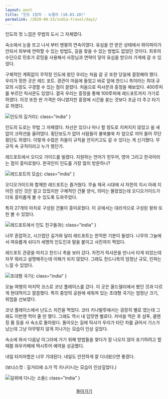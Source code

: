 ```yaml
---
layout: post
title: "인도 1일차 - 뉴델리 (18.03.10)"
permalink: /2020-08-23/india-travel/day1/
---
```

인도의 첫 느낌은 무법의 도시 그 자체였다.

숙소에서 눈을 뜨고 나서 부터 멘붕의 연속이였다. 유심을 안 받은 상태에서 와이파이가 안되서 외부에 연락할 수 있는 방법도, 길을 찾을 수 있는 방법도 없었던 것이다. 최후의 수단으로 민호가 로밍을 사용해서 사장님과 연락이 닿아 유심을 받으러 가게에 갈 수 있었다.

구체적인 계획없이 무작정 인도에 왔던 우리는 처음 갈 곳 또한 당일에 결정해야 했다. 우리가 정한 곳은 레드 포트. 경관이 마음에 들었고 바로 앞에 찬드니 촉이라는 최대 규모의 시장도 구경할 수 있는 점이 끌렸다. 처음으로 릭샤꾼과 흥정을 해보았다. 400루피를 부르던 릭샤꾼도 있었다. 결국 우리는 흥정을 통해 100루피에 레드포트까지 가기로 하였다. 이것 또한 싼 가격은 아니였지만 흥정에 시간을 쏟는 것보다 조금 더 주고 타기로 하였다.

![인도의 길거리](https://www.notion.so/image/https%3A%2F%2Fs3-us-west-2.amazonaws.com%2Fsecure.notion-static.com%2F3b66a4c9-9630-4af6-aa51-cadef597b108%2FP20180310_170524654_E1224227-D0F4-4ACB-8617-5CB679BF333A_(1).jpg?table=block&id=824db5c7-648f-48b8-b221-8af1f2e8fcef&width=1150&userId=&cache=v2){: class="india" }

인도의 도로는 무법 그 자체였다. 차선은 있으나 마나 할 정도로 지켜지지 않았고 쉴 새 없이 크락션을 울려댔다. 횡단보도가 없어 사람들이 불쑥불쑥 차 앞으로 끼어 들어 무단횡단도 하였다. 이렇게 수많은 차들이 규칙을 안지키고도 갈 수 있다는 게 신기했다. 무규칙 속 규칙이라고 누가 했던가.

레드포트에서 오디오 가이드를 빌렸다. 지원하는 언어가 힌두어, 영어 그리고 한국어라는 점이 흥미로웠다. 한국인이 인도를 가장 많이 방문하나?

![레드포트의 모습](https://www.notion.so/image/https%3A%2F%2Fs3-us-west-2.amazonaws.com%2Fsecure.notion-static.com%2F9eed5b7a-87a7-48aa-b304-02a57a406e19%2FP20180310_175403386_C6D680FE-0FDA-4599-A359-406CEB6E69CB.jpg?table=block&id=6972768f-3b55-4af0-8933-6191ff1afd4c&width=1150&userId=&cache=v2){: class="india" }

오디오가이드와 함께한 레드포트는 즐거웠다. 무술 제국 시대에 샤 자한의 지시 아래 지어진 성인 것은 알고 있었지만 구체적인 건물 양식, 의미는 몰랐었는데 오디오가이드가 더욱 흥미롭게 볼 수 있도록 도와주었다.

특히 27개의 아치로 구성된 건물이 흥미로웠다. 이 곳에서는 대리석으로 구성된 왕좌 또한 볼 수 있었다.

![레드포트에서 인도 친구들과](https://www.notion.so/image/https%3A%2F%2Fs3-us-west-2.amazonaws.com%2Fsecure.notion-static.com%2F8676a2d6-48f5-4440-861e-7cde030f79cf%2FP20180310_193653517_A5B9BE97-6D15-4546-B43C-BE2D5377BB13.jpg?table=block&id=57746e10-c9bd-4be4-bbe9-938264523c9c&width=1060&userId=&cache=v2){: class="india" }

너무 혼잡하고, 시끄럽던 길가와 달리 레드포트는 한적한 기분이 들었다. 나무의 그늘에서 여유롭게 쉬다가 세명의 인도인과 말을 붙이고 사진까지 찍었다.

레드포트 관광을 마치고 찬드니 촉을 보러 갔다. 자전거 릭샤꾼을 만나서 타게 되었는데 자꾸 뭐라고 설명해주는데 이해가 되지 않았다. 그래도 찬드니촉의 엄청난 규모, 인파는 느낄 수 있었다.

![초대형 국기](https://www.notion.so/image/https%3A%2F%2Fs3-us-west-2.amazonaws.com%2Fsecure.notion-static.com%2Fd6e3e387-b06b-425e-9215-196f8e25f4a5%2FP20180310_225354840_A2ECC596-127B-4731-B538-49B7E1A162F2.jpg?table=block&id=863b95e9-3eb2-47c6-a480-acb4003aece4&width=670&userId=&cache=v2){: class="india" }

오늘 여행의 마지막 코스로 코넛 플레이스를 갔다. 이 곳은 올드델리에서 봤던 것과 다르게 현대적이고 깔끔했다. 특히 중앙의 공원에 세워져 있는 초대형 국기는 엄청난 크기, 위엄을 선보였다.

코넛 플레이스에서 난도스 치킨을 먹었다. 코타 키나발루에서는 굉장히 별로 였는데 그래도 이번엔 먹어 줄 만 했다. 그래도 역시 내 입맛엔 별로다. 저녁을 먹은 후 샴푸, 클렌징 폼 등을 사 숙소로 돌아왔다. 돌아오는 길에 릭샤가 우리가 타던 차를 긁어서 기스가 났는데 그냥 아무렇지 않게 지나가는 모습이 인상 깊었다.

숙소에 와서 다음날 아그라에 가기 위해 방법들을 찾다가 잘 나오지 않아 포기하려고 할 때쯤 와우카페에 택시투어 예약을 성공했다.

내일 타지마할은 너무 기대된다. 내일도 안전하게 잘 다녀왔으면 좋겠다.

(보너스컷 : 길거리에 소가 막 지나다니는 모습이 인상깊었다.)

![길위에 다니는 소들](https://www.notion.so/image/https%3A%2F%2Fs3-us-west-2.amazonaws.com%2Fsecure.notion-static.com%2Ff6c70fdd-9c93-400b-9f95-5c02d0c1d7d0%2FP20180311_101154386_DA56B3CB-3A12-4AA3-8259-B41B98F00A8A.jpg?table=block&id=a4fde27a-7359-43e4-af1a-f294ab89fdb6&width=1150&userId=&cache=v2){: class="india" }

<div style="text-align: center; padding-top: .5rem;">
<a href="/life/2020-08-23/india-travel">돌아가기</a>
</div>